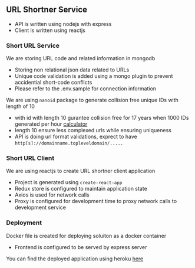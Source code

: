 ## URL Shortner Service

- API is written using nodejs with express
- Client is written using reactjs

### Short URL Service

We are storing URL code and related information in mongodb

- Storing non relational json data related to URLs
- Unique code validation is added using a mongo plugin to prevent accidential short-code conflicts
- Please refer to the .env.sample for connection information

We are using `nanoid` package to generate collision free unique IDs with length of 10

- with id with length 10 gurantee collision free for 17 years when 1000 IDs generated per hour [calculator](https://zelark.github.io/nano-id-cc/)
- length 10 ensure less complexed urls while ensuring uniqueness
- API is doing url format validations, exprect to have `http[s]://domainname.topleveldomain/.....`

### Short URL Client

We are using reactjs to create URL shortner client application

- Project is generated using `create-react-app`
- Redux store is configured to maintain application state
- Axios is used for network calls
- Proxy is configured for development time to proxy network calls to development service

### Deployment

Docker file is created for deploying soluiton as a docker container

- Frontend is configured to be served by express server

You can find the deployed application using heroku [here](https://young-beyond-93590.herokuapp.com)
